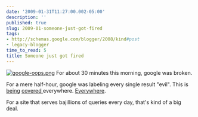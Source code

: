 ```yaml
---
date: '2009-01-31T11:27:00.002-05:00'
description: ''
published: true
slug: 2009-01-someone-just-got-fired
tags:
- http://schemas.google.com/blogger/2008/kind#post
- legacy-blogger
time_to_read: 5
title: Someone just got fired
---
```


[![google-oops.png](google-oops.png)](http://www.google.com/trends/hottrends?q=google+this+site+may+harm+your+computer&amp;date=2009-1-31&amp;sa=X)
For about 30 minutes this morning, google was broken.



For a mere half-hour, google was labeling every single result "evil". This is [being](http://news.cnet.com/8301-13512_3-10153939-23.html) [](http://consumerist.com/5143451/every-google-result-is-malicious)[covered ](http://www.techcrunch.com/2009/01/31/google-flags-whole-internet-as-malware/)everywhere. [Everywhere](http://digg.com/search?s=google+harm+your+computer&amp;submit=Search&amp;section=all&amp;type=both&amp;area=all&amp;sort=new).

For a site that serves bajillions of queries every day, that's kind of a big deal.
